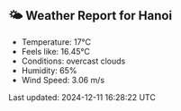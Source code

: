 <!-- WEATHER-START -->
## 🌤 Weather Report for Hanoi

- Temperature: 17°C
- Feels like: 16.45°C
- Conditions: overcast clouds
- Humidity: 65%
- Wind Speed: 3.06 m/s

Last updated: 2024-12-11 16:28:22 UTC
<!-- WEATHER-END -->
